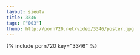 ```yaml
--- 
layout: sieutv
title: 3346
tags: ["003"]
thumb: http://porn720.net/video/3346/poster.jpg
---
```

{% include porn720 key="3346" %} 
